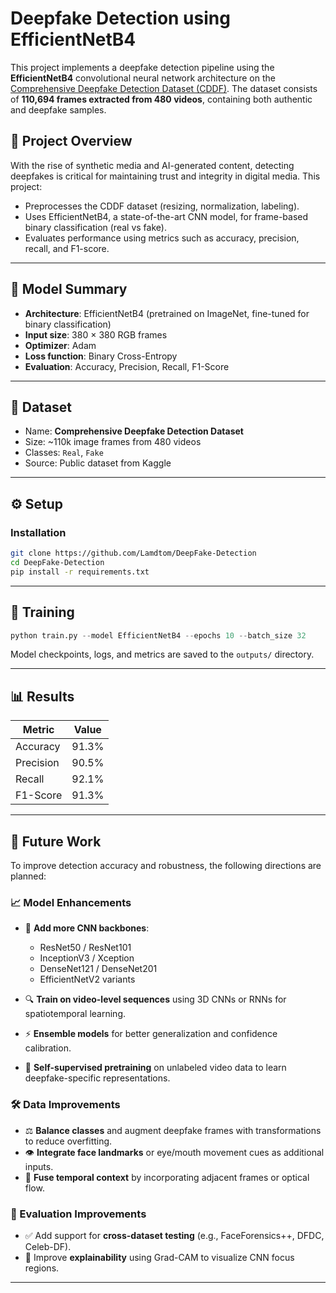 # Deepfake Detection using EfficientNetB4

This project implements a deepfake detection pipeline using the **EfficientNetB4** convolutional neural network architecture on the [Comprehensive Deepfake Detection Dataset (CDDF)](https://www.kaggle.com/datasets/cabani/efficientnetb4-deepfake-detection). The dataset consists of **110,694 frames extracted from 480 videos**, containing both authentic and deepfake samples.

## 📌 Project Overview

With the rise of synthetic media and AI-generated content, detecting deepfakes is critical for maintaining trust and integrity in digital media. This project:

* Preprocesses the CDDF dataset (resizing, normalization, labeling).
* Uses EfficientNetB4, a state-of-the-art CNN model, for frame-based binary classification (real vs fake).
* Evaluates performance using metrics such as accuracy, precision, recall, and F1-score.

---

## 🚀 Model Summary

* **Architecture**: EfficientNetB4 (pretrained on ImageNet, fine-tuned for binary classification)
* **Input size**: 380 × 380 RGB frames
* **Optimizer**: Adam
* **Loss function**: Binary Cross-Entropy
* **Evaluation**: Accuracy, Precision, Recall, F1-Score

---

## 📁 Dataset

* Name: **Comprehensive Deepfake Detection Dataset**
* Size: \~110k image frames from 480 videos
* Classes: `Real`, `Fake`
* Source: Public dataset from Kaggle

---

## ⚙️ Setup

### Installation

```bash
git clone https://github.com/Lamdtom/DeepFake-Detection
cd DeepFake-Detection
pip install -r requirements.txt
```

---

## 🧪 Training

```python
python train.py --model EfficientNetB4 --epochs 10 --batch_size 32
```

Model checkpoints, logs, and metrics are saved to the `outputs/` directory.

---

## 📊 Results

| Metric    | Value |
| --------- | ----- |
| Accuracy  | 91.3% |
| Precision | 90.5% |
| Recall    | 92.1% |
| F1-Score  | 91.3% |

---

## 🔮 Future Work

To improve detection accuracy and robustness, the following directions are planned:

### 📈 Model Enhancements

* 🔁 **Add more CNN backbones**:

  * ResNet50 / ResNet101
  * InceptionV3 / Xception
  * DenseNet121 / DenseNet201
  * EfficientNetV2 variants
* 🔍 **Train on video-level sequences** using 3D CNNs or RNNs for spatiotemporal learning.
* ⚡ **Ensemble models** for better generalization and confidence calibration.
* 🧠 **Self-supervised pretraining** on unlabeled video data to learn deepfake-specific representations.

### 🛠️ Data Improvements

* ⚖️ **Balance classes** and augment deepfake frames with transformations to reduce overfitting.
* 👁️ **Integrate face landmarks** or eye/mouth movement cues as additional inputs.
* 🎥 **Fuse temporal context** by incorporating adjacent frames or optical flow.

### 🧪 Evaluation Improvements

* ✅ Add support for **cross-dataset testing** (e.g., FaceForensics++, DFDC, Celeb-DF).
* 🧯 Improve **explainability** using Grad-CAM to visualize CNN focus regions.

---
